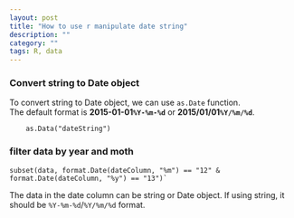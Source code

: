 ```yaml
---
layout: post
title: "How to use r manipulate date string"
description: ""
category: ""
tags: R, data
---
```


### Convert string to Date object
To convert string to Date object, we can use `as.Date` function.<br>
The default format is **2015-01-01`%Y-%m-%d`** or **2015/01/01`%Y/%m/%d`**.

```
    as.Data("dateString")
```

### filter data by year and moth 
```
subset(data, format.Date(dateColumn, "%m") == "12" & format.Date(dateColumn, "%y") == "13")`
```
The data in the date column can be string or Date object. If using string, it should be `%Y-%m-%d`/`%Y/%m/%d` format.
